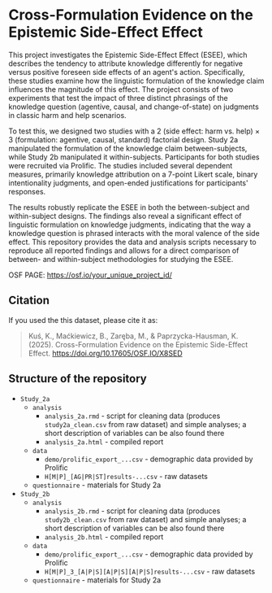 # Cross-Formulation Evidence on the Epistemic Side-Effect Effect

This project investigates the Epistemic Side-Effect Effect (ESEE), which describes the tendency to attribute knowledge differently for negative versus positive foreseen side effects of an agent's action. Specifically, these studies examine how the linguistic formulation of the knowledge claim influences the magnitude of this effect. The project consists of two experiments that test the impact of three distinct phrasings of the knowledge question (agentive, causal, and change-of-state) on judgments in classic harm and help scenarios.

To test this, we designed two studies with a 2 (side effect: harm vs. help) × 3 (formulation: agentive, causal, standard) factorial design. Study 2a manipulated the formulation of the knowledge claim between-subjects, while Study 2b manipulated it within-subjects. Participants for both studies were recruited via Prolific. The studies included several dependent measures, primarily knowledge attribution on a 7-point Likert scale, binary intentionality judgments, and open-ended justifications for participants' responses.

The results robustly replicate the ESEE in both the between-subject and within-subject designs. The findings also reveal a significant effect of linguistic formulation on knowledge judgments, indicating that the way a knowledge question is phrased interacts with the moral valence of the side effect. This repository provides the data and analysis scripts necessary to reproduce all reported findings and allows for a direct comparison of between- and within-subject methodologies for studying the ESEE.

OSF PAGE: https://osf.io/your_unique_project_id/

## Citation

If you used the this dataset, please cite it as:

> Kuś, K., Maćkiewicz, B., Zaręba, M., & Paprzycka-Hausman, K. (2025). Cross-Formulation Evidence on the Epistemic Side-Effect Effect. https://doi.org/10.17605/OSF.IO/X8SED

## Structure of the repository
- `Study_2a`
	- `analysis`
  		- `analysis_2a.rmd` - script for cleaning data (produces `study2a_clean.csv` from raw dataset) and simple analyses; a short description of variables can be also found there
  		- `analysis_2a.html` - compiled report 
	- `data`
		- `demo/prolific_export_...csv` - demographic data provided by Prolific
		- `H[M|P]_[AG|PR|ST]results-...csv` - raw datasets 
	- `questionnaire` - materials for Study 2a
- `Study_2b`
	- `analysis`
  		- `analysis_2b.rmd` - script for cleaning data (produces `study2b_clean.csv` from raw dataset) and simple analyses; a short description of variables can be also found there
  		- `analysis_2b.html` - compiled report 
	- `data`
		- `demo/prolific_export_...csv` - demographic data provided by Prolific
		- `H[M|P]_3_[A|P|S][A|P|S][A|P|S]results-...csv` - raw datasets
	- `questionnaire` - materials for Study 2a

